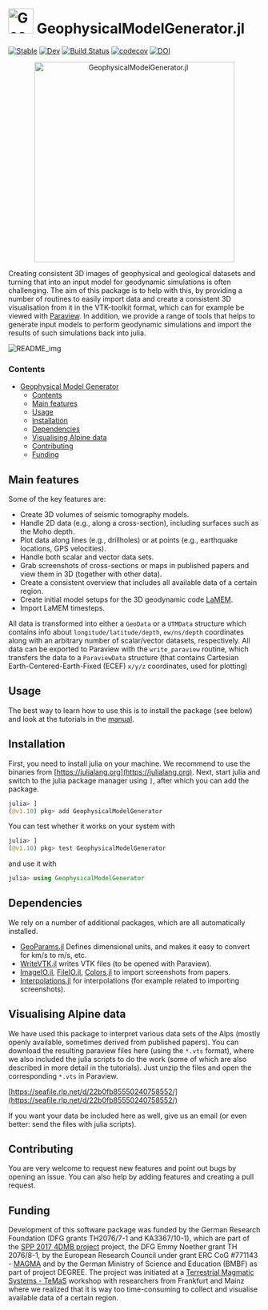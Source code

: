 <h1> <img src="./assets/GMG_Logo_new_noText.png" alt="GeophysicalModelGenerator.jl" width="50"> GeophysicalModelGenerator.jl </h1>

[![Stable](https://img.shields.io/badge/docs-stable-blue.svg)](https://juliageodynamics.github.io/GeophysicalModelGenerator.jl/dev)
[![Dev](https://img.shields.io/badge/docs-dev-blue.svg)](https://juliageodynamics.github.io/GeophysicalModelGenerator.jl/dev/)
[![Build Status](https://github.com/JuliaGeodynamics/GeophysicalModelGenerator.jl/workflows/CI/badge.svg)](https://github.com/JuliaGeodynamics/GeophysicalModelGenerator.jl/actions)
[![codecov](https://codecov.io/gh/JuliaGeodynamics/GeophysicalModelGenerator.jl/graph/badge.svg?token=2gEdE0nfSh)](https://codecov.io/gh/JuliaGeodynamics/GeophysicalModelGenerator.jl)
[![DOI](https://zenodo.org/badge/366377223.svg)](https://zenodo.org/doi/10.5281/zenodo.8074345)

<p align="center"><img src="./assets/GMG_Logo_new.png" alt="GeophysicalModelGenerator.jl" width="400"></p>

Creating consistent 3D images of geophysical and geological datasets and turning that into an input model for geodynamic simulations is often challenging. The aim of this package is to help with this, by providing a number of routines to easily import data and create a consistent 3D visualisation from it in the VTK-toolkit format, which can for example be viewed with [Paraview](https://www.paraview.org). In addition, we provide a range of tools that helps to generate input models to perform geodynamic simulations and import the results of such simulations back into julia.

![README_img](./docs/src/assets/img/Readme_pic.png)
### Contents
- [Geophysical Model Generator](#geophysical-model-generator)
    - [Contents](#contents)
  - [Main features](#main-features)
  - [Usage](#usage)
  - [Installation](#installation)
  - [Dependencies](#dependencies)
  - [Visualising Alpine data](#visualising-alpine-data)
  - [Contributing](#contributing)
  - [Funding](#funding)

## Main features
Some of the key features are:
- Create 3D volumes of seismic tomography models.
- Handle 2D data (e.g., along a cross-section), including surfaces such as the Moho depth.
- Plot data along lines (e.g., drillholes) or at points (e.g., earthquake locations, GPS velocities).
- Handle both scalar and vector data sets.
- Grab screenshots of cross-sections or maps in published papers and view them in 3D (together with other data).
- Create a consistent overview that includes all available data of a certain region.
- Create initial model setups for the 3D geodynamic code [LaMEM](https://github.com/UniMainzGeo/LaMEM).
- Import LaMEM timesteps.

All data is transformed into either a `GeoData` or a `UTMData`  structure which contains info about `longitude/latitude/depth`, `ew/ns/depth` coordinates along with an arbitrary number of scalar/vector datasets, respectively. All data can be exported to Paraview with the `write_paraview` routine, which transfers the data to a `ParaviewData` structure (that contains Cartesian Earth-Centered-Earth-Fixed (ECEF) `x/y/z` coordinates, used for plotting)

## Usage
The best way to learn how to use this is to install the package (see below) and look at the tutorials in the [manual](https://juliageodynamics.github.io/GeophysicalModelGenerator.jl/dev/).

## Installation
First, you need to install julia on your machine. We recommend to use the binaries from [https://julialang.org](https://julialang.org).
Next, start julia and switch to the julia package manager using `]`, after which you can add the package.
```julia
julia> ]
(@v1.10) pkg> add GeophysicalModelGenerator
```
You can test whether it works on your system with
```julia
julia> ]
(@v1.10) pkg> test GeophysicalModelGenerator
```
and use it with
```julia
julia> using GeophysicalModelGenerator
```

## Dependencies
We rely on a number of additional packages, which are all automatically installed.
- [GeoParams.jl](https://github.com/JuliaGeodynamics/GeoParams.jl) Defines dimensional units, and makes it easy to convert for km/s to m/s, etc.
- [WriteVTK.jl](https://github.com/jipolanco/WriteVTK.jl) writes VTK files (to be opened with Paraview).
- [ImageIO.jl](https://github.com/JuliaIO/ImageIO.jl), [FileIO.jl](https://github.com/JuliaIO/FileIO.jl), [Colors.jl](https://github.com/JuliaGraphics/Colors.jl) to import screenshots from papers.
- [Interpolations.jl](https://github.com/JuliaMath/Interpolations.jl) for interpolations (for example related to importing screenshots).


## Visualising Alpine data
We have used this package to interpret various data sets of the Alps (mostly openly available, sometimes derived from published papers). You can download the resulting paraview files here (using the `*.vts` format), where we also included the julia scripts to do the work (some of which are also described in more detail in the tutorials). Just unzip the files and open the corresponding `*.vts` in Paraview.

[https://seafile.rlp.net/d/22b0fb85550240758552/](https://seafile.rlp.net/d/22b0fb85550240758552/)

If you want your data be included here as well, give us an email (or even better: send the files with julia scripts).

## Contributing
You are very welcome to request new features and point out bugs by opening an issue. You can also help by adding features and creating a pull request.

## Funding
Development of this software package was funded by the German Research Foundation (DFG grants TH2076/7-1 and KA3367/10-1), which are part of the [SPP 2017 4DMB project](http://www.spp-mountainbuilding.de) project, the DFG Emmy Noether grant TH 2076/8-1, by the European Research Council under grant ERC CoG #771143 - [MAGMA](https://magma.uni-mainz.de) and by the German Ministry of Science and Education (BMBF) as part of project DEGREE. The project was initiated at a [Terrestrial Magmatic Systems - TeMaS](https://temas.uni-mainz.de) workshop with researchers from Frankfurt and Mainz where we realized that it is way too time-consuming to collect and visualise available data of a certain region.
